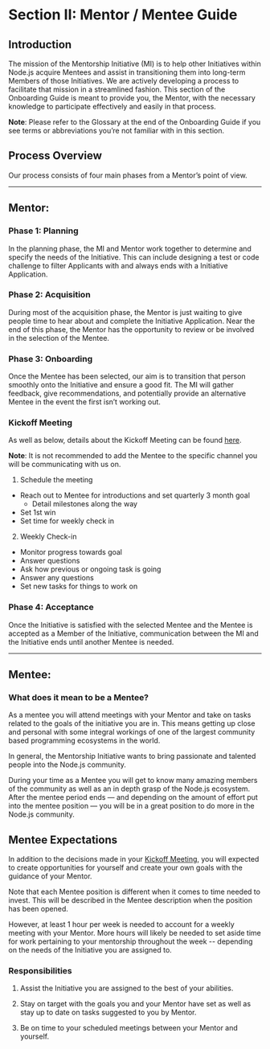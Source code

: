 # Section II: Mentor / Mentee Guide

## Introduction

The mission of the Mentorship Initiative (MI) is to help other Initiatives within Node.js acquire Mentees and assist in transitioning them into long-term Members of those Initiatives. We are actively developing a process to facilitate that mission in a streamlined fashion. This section of the Onboarding Guide is meant to provide you, the Mentor, with the necessary knowledge to participate effectively and easily in that process.

**Note**: Please refer to the Glossary at the end of the Onboarding Guide if you see terms or abbreviations you’re not familiar with in this section.

## Process Overview

Our process consists of four main phases from a Mentor’s point of view.

---

## Mentor:

### Phase 1: Planning

In the planning phase, the MI and Mentor work together to determine and specify the needs of the Initiative. This can include designing a test or code challenge to filter Applicants with and always ends with a Initiative Application.

### Phase 2: Acquisition

During most of the acquisition phase, the Mentor is just waiting to give people time to hear about and complete the Initiative Application. Near the end of this phase, the Mentor has the opportunity to review or be involved in the selection of the Mentee.

### Phase 3: Onboarding
Once the Mentee has been selected, our aim is to transition that person smoothly onto the Initiative and ensure a good fit. The MI will gather feedback, give recommendations, and potentially provide an alternative Mentee in the event the first isn’t working out.

### Kickoff Meeting
As well as below, details about the Kickoff Meeting can be found [here](../kickoff_meetings.md).

**Note**: It is not recommended to add the Mentee to the specific channel you will be communicating with us on. 

1. Schedule the meeting
  * Reach out to Mentee for introductions and set quarterly 3 month goal
    * Detail milestones along the way
  * Set 1st win
  * Set time for weekly check in

2. Weekly Check-in
  * Monitor progress towards goal
  * Answer questions
  * Ask how previous or ongoing task is going
  * Answer any questions  
  * Set new tasks for things to work on

### Phase 4: Acceptance

Once the Initiative is satisfied with the selected Mentee and the Mentee is accepted as a Member of the Initiative, communication between the MI and the Initiative ends until another Mentee is needed.

---

## Mentee:

### What does it mean to be a Mentee? 

As a mentee you will attend meetings with your Mentor and take on tasks related to the goals of the initiative you are in. This means getting up close and personal with some integral workings of one of the largest community based programming ecosystems in the world. 

In general, the Mentorship Initiative wants to bring passionate and talented people into the Node.js community.

During your time as a Mentee you will get to know many amazing members of the community as well as an in depth grasp of the Node.js ecosystem. After the mentee period ends — and depending on the amount of effort put into the mentee position — you will be in a great position to do more in the Node.js community.

## Mentee Expectations

In addition to the decisions made in your [Kickoff Meeting](../kickoff_meetings.md), you will expected to create opportunities for yourself and create your own goals with the guidance of your Mentor.

Note that each Mentee position is different when it comes to time needed to invest. This will be described in the Mentee description when the position has been opened.

However, at least 1 hour per week is needed to account for a weekly meeting with your Mentor. More hours will likely be needed to set aside time for work pertaining to your mentorship throughout the week -- depending on the needs of the Initiative you are assigned to.

### Responsibilities

1. Assist the Initiative you are assigned to the best of your abilities.

2. Stay on target with the goals you and your Mentor have set as well as stay up to date on tasks suggested to you by Mentor.

3. Be on time to your scheduled meetings between your Mentor and yourself.